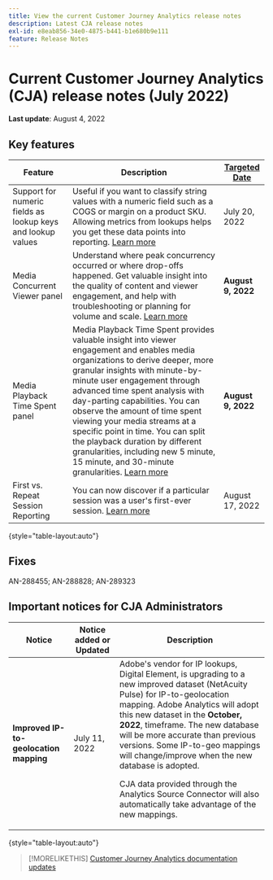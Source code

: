 ```yaml
---
title: View the current Customer Journey Analytics release notes
description: Latest CJA release notes
exl-id: e8eab856-34e0-4875-b441-b1e680b9e111
feature: Release Notes
---
```

# Current Customer Journey Analytics (CJA) release notes (July 2022)

**Last update**: August 4, 2022

## Key features

| Feature | Description | [Targeted Date](/help/release-notes/releases.md) |
| ----------- | ---------- | ----- |
| Support for numeric fields as lookup keys and lookup values | Useful if you want to classify string values with a numeric field such as a COGS or margin on a product SKU. Allowing metrics from lookups helps you get these data points into reporting. [Learn more](https://experienceleague.adobe.com/docs/analytics-platform/using/cja-connections/create-connection.html#numeric) | July 20, 2022 |
| Media Concurrent Viewer panel | Understand where peak concurrency occurred or where drop-offs happened. Get valuable insight into the quality of content and viewer engagement, and help with troubleshooting or planning for volume and scale. [Learn more](https://experienceleague.adobe.com/docs/analytics-platform/using/cja-workspace/panels/media-concurrent-viewers.html) | **August 9, 2022** |
| Media Playback Time Spent panel | Media Playback Time Spent provides valuable insight into viewer engagement and enables media organizations to derive deeper, more granular insights with minute-by-minute user engagement through advanced time spent analysis with day-parting capabilities. You can observe the amount of time spent viewing your media streams at a specific point in time. You can split the playback duration by different granularities, including new 5 minute, 15 minute, and 30-minute granularities.  [Learn more](https://experienceleague.adobe.com/docs/analytics-platform/using/cja-workspace/panels/media-playback-timespent/media-playback-time-spent.html) | **August 9, 2022** |
| First vs. Repeat Session Reporting | You can now discover if a particular session was a user's first-ever session. [Learn more](https://experienceleague.adobe.com/docs/analytics-platform/using/cja-dataviews/data-views-usecases.html?lang=en#new-repeat) | August 17, 2022 |

{style="table-layout:auto"}

## Fixes

AN-288455; AN-288828; AN-289323

## Important notices for CJA Administrators

| Notice | Notice added or Updated | Description |
| --- | --- | --- |
| **Improved IP-to-geolocation mapping** | July 11, 2022 | Adobe's vendor for IP lookups, Digital Element, is upgrading to a new improved dataset (NetAcuity Pulse) for IP-to-geolocation mapping. Adobe Analytics will adopt this new dataset in the **October, 2022**, timeframe. The new database will be more accurate than previous versions. Some IP-to-geo mappings will change/improve when the new database is adopted.<p> CJA data provided through the Analytics Source Connector will also automatically take advantage of the new mappings. |

{style="table-layout:auto"}

>[!MORELIKETHIS]
>[Customer Journey Analytics documentation updates](/help/release-notes/doc-changes.md)
